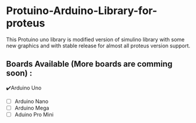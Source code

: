# Protuino-Arduino-Library-for-proteus

This Protuino uno library is modified version of simulino library with some new graphics and with stable release for almost all proteus version support.

## Boards Available (More boards are comming soon) :

:heavy_check_mark:Arduino Uno
- [ ] Arduino Nano
- [ ] Arduino Mega
- [ ] Aduino Pro Mini

